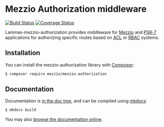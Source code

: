# Mezzio Authorization middleware

[![Build Status](https://github.com/mezzio/mezzio-authorization/workflows/Continuous%20Integration/badge.svg)](https://github.com/mezzio/mezzio-authorization/actions?query=workflow%3A"Continuous+Integration")
[![Coverage Status](https://coveralls.io/repos/github/mezzio/mezzio-authorization/badge.svg?branch=master)](https://coveralls.io/github/mezzio/mezzio-authorization?branch=master)

Laminas-mezzio-authorization provides middleware for [Mezzio](https://github.com/mezzio/mezzio)
and [PSR-7](https://www.php-fig.org/psr/psr-7/) applications for authorizing
specific routes based on [ACL](https://en.wikipedia.org/wiki/Access_control_list)
or [RBAC](https://en.wikipedia.org/wiki/Role-based_access_control) systems.

## Installation

You can install the mezzio-authorization library with
[Composer](https://getcomposer.org):

```bash
$ composer require mezzio/mezzio-authorization
```

## Documentation

Documentation is [in the doc tree](docs/book/), and can be compiled using [mkdocs](https://www.mkdocs.org):

```bash
$ mkdocs build
```

You may also [browse the documentation online](https://docs.mezzio.dev/mezzio-authorization/).
